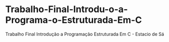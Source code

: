 # Trabalho-Final-Introdu-o-a-Programa-o-Estruturada-Em-C
Trabalho Final Introdução a Programação Estruturada Em C - Estacio de Sá
